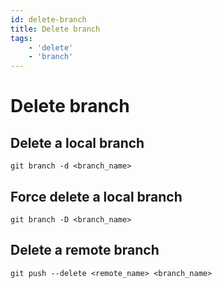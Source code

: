 ```yaml
---
id: delete-branch
title: Delete branch
tags:
    - 'delete'
    - 'branch'
---
```


# Delete branch

## Delete a local branch

```shell
git branch -d <branch_name>
```

## Force delete a local branch

```shell
git branch -D <branch_name>
```

## Delete a remote branch

```shell
git push --delete <remote_name> <branch_name>
```
